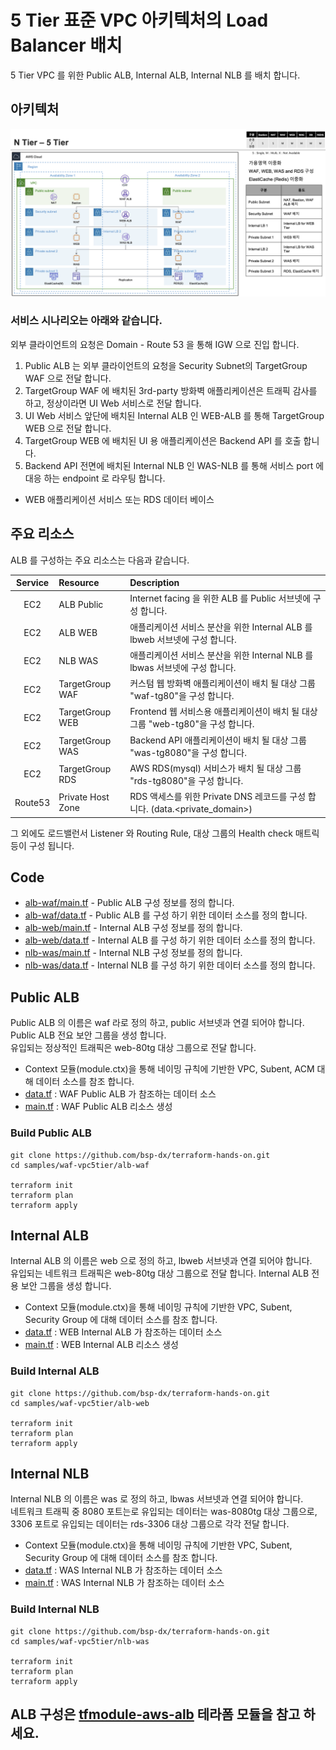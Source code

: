 # 5 Tier 표준 VPC 아키텍처의 Load Balancer 배치 

5 Tier VPC 를 위한 Public ALB, Internal ALB, Internal NLB 를 배치 합니다. 

## 아키텍처 

![vpc5tier-n1](../images/waf-vpc5tier-n1.png)

### 서비스 시나리오는 아래와 같습니다.  
외부 클라이언트의 요청은 Domain - Route 53 을 통해 IGW 으로 진입 합니다. 
1. Public ALB 는 외부 클라이언트의 요청을 Security Subnet의 TargetGroup WAF 으로 전달 합니다.
2. TargetGroup WAF 에 배치된 3rd-party 방화벽 애플리케이션은 트래픽 감사를 하고, 정상이라면 UI Web 서비스로 전달 합니다.
3. UI Web 서비스 앞단에 배치된 Internal ALB 인 WEB-ALB 를 통해 TargetGroup WEB 으로 전달 합니다.
4. TargetGroup WEB 에 배치된 UI 용 애플리케이션은 Backend API 를 호출 합니다.
5. Backend API 전면에 배치된 Internal NLB 인 WAS-NLB 를 통해 서비스 port 에 대응 하는 endpoint 로 라우팅 합니다.  
 * WEB 애플리케이션 서비스 또는 RDS 데이터 베이스

## 주요 리소스

ALB 를 구성하는 주요 리소스는 다음과 같습니다.

|  Service          | Resource              |  Description |
| :-------------:   | :-------------        | :----------- |
| EC2               | ALB Public            | Internet facing 을 위한 ALB 를 Public 서브넷에 구성 합니다. |   
| EC2               | ALB WEB               | 애플리케이션 서비스 분산을 위한 Internal ALB 를 lbweb 서브넷에 구성 합니다. |   
| EC2               | NLB WAS               | 애플리케이션 서비스 분산을 위한 Internal NLB 를 lbwas 서브넷에 구성 합니다. |   
| EC2               | TargetGroup WAF       | 커스텀 웹 방화벽 애플리케이션이 배치 될 대상 그룹 "waf-tg80"을 구성 합니다. |   
| EC2               | TargetGroup WEB       | Frontend 웹 서비스용 애플리케이션이 배치 될 대상 그룹 "web-tg80"을 구성 합니다. |   
| EC2               | TargetGroup WAS       | Backend API 애플리케이션이 배치 될 대상 그룹 "was-tg8080"을 구성 합니다. |   
| EC2               | TargetGroup RDS       | AWS RDS(mysql) 서비스가 배치 될 대상 그룹 "rds-tg8080"을 구성 합니다. |   
| Route53           | Private Host Zone     | RDS 액세스를 위한 Private DNS 레코드를 구성 합니다. (data.<private_domain>) |   

그 외에도 로드밸런서 Listener 와 Routing Rule, 대상 그룹의 Health check 매트릭 등이 구성 됩니다. 


## Code
- [alb-waf/main.tf](alb-waf/main.tf) - Public ALB 구성 정보를 정의 합니다.
- [alb-waf/data.tf](alb-waf/data.tf) - Public ALB 를 구성 하기 위한 데이터 소스를 정의 합니다.
- [alb-web/main.tf](alb-web/main.tf) - Internal ALB 구성 정보를 정의 합니다.
- [alb-web/data.tf](alb-web/data.tf) - Internal ALB 를 구성 하기 위한 데이터 소스를 정의 합니다.
- [nlb-was/main.tf](nlb-was/main.tf) - Internal NLB 구성 정보를 정의 합니다.
- [nlb-was/data.tf](nlb-was/data.tf) - Internal NLB 를 구성 하기 위한 데이터 소스를 정의 합니다.


## Public ALB
Public ALB 의 이름은 waf 라로 정의 하고, public 서브넷과 연결 되어야 합니다.  
Public ALB 전요 보안 그룹을 생성 합니다.  
유입되는 정상적인 트래픽은 web-80tg 대상 그룹으로 전달 합니다.

- Context 모듈(module.ctx)을 통해 네이밍 규칙에 기반한 VPC, Subent, ACM 대해 데이터 소스를 참조 합니다.
- [data.tf](./alb-waf/data.tf) : WAF Public ALB 가 참조하는 데이터 소스 
- [main.tf](./alb-waf/main.tf) : WAF Public ALB 리소스 생성


### Build Public ALB

```shell
git clone https://github.com/bsp-dx/terraform-hands-on.git
cd samples/waf-vpc5tier/alb-waf

terraform init
terraform plan
terraform apply
```


## Internal ALB
Internal ALB 의 이름은 web 으로 정의 하고, lbweb 서브넷과 연결 되어야 합니다.  
유입되는 네트워크 트래픽은 web-80tg 대상 그룹으로 전달 합니다.
Internal ALB 전용 보안 그룹을 생성 합니다. 

- Context 모듈(module.ctx)을 통해 네이밍 규칙에 기반한 VPC, Subent, Security Group 에 대해 데이터 소스를 참조 합니다.
- [data.tf](./alb-web/data.tf) : WEB Internal ALB 가 참조하는 데이터 소스
- [main.tf](./alb-web/main.tf) : WEB Internal ALB 리소스 생성


### Build Internal ALB

```shell
git clone https://github.com/bsp-dx/terraform-hands-on.git
cd samples/waf-vpc5tier/alb-web

terraform init
terraform plan
terraform apply
```


## Internal NLB
Internal NLB 의 이름은 was 로 정의 하고, lbwas 서브넷과 연결 되어야 합니다.  
네트워크 트래픽 중 8080 포트는로 유입되는 데이터는 was-8080tg 대상 그룹으로, 3306 포트로 유입되는 데이터는 rds-3306 대상 그룹으로 각각 전달 합니다.

- Context 모듈(module.ctx)을 통해 네이밍 규칙에 기반한 VPC, Subent, Security Group 에 대해 데이터 소스를 참조 합니다.
- [data.tf](./nlb-was/data.tf) : WAS Internal NLB 가 참조하는 데이터 소스
- [main.tf](./nlb-was/main.tf) : WAS Internal NLB 가 참조하는 데이터 소스

### Build Internal NLB

```shell
git clone https://github.com/bsp-dx/terraform-hands-on.git
cd samples/waf-vpc5tier/nlb-was

terraform init
terraform plan
terraform apply
```


ALB 구성은 [tfmodule-aws-alb](../../docs/tfmodule-aws-alb.md) 테라폼 모듈을 참고 하세요.
----------
